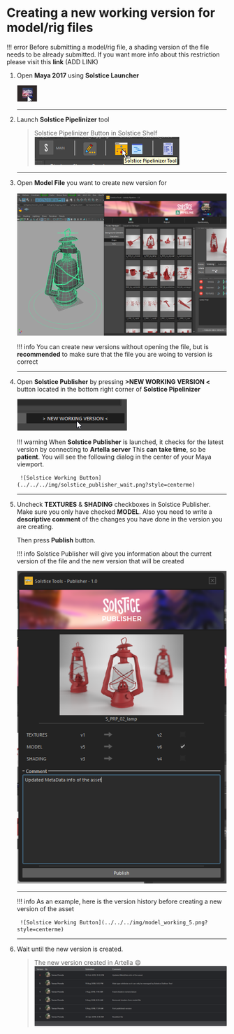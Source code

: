 # **Creating a new working version for model/rig files**

!!! error
    Before submitting a model/rig file, a shading version of the file needs to be already submitted. If you want more 
    info about this restriction please visit this **link** (ADD LINK)


1. Open **Maya 2017** using **Solstice Launcher**

    ![Solstice Working Button](../../../img/model_working_0.png?style=centerme)

    ***

2. Launch **Solstice Pipelinizer** tool

    > Solstice Pipelinizer Button in Solstice Shelf
    ![Solstice Working Button](../../../img/model_working_1.png?style=centerme)

    ***

3. Open **Model File** you want to create new version for

    ![Solstice Working Button](../../../img/model_working_2.png?style=centerme)
    
    !!! info
        You can create new versions without opening the file, but is **recommended** to make sure that the file
        you are woing to version is correct
    
    ***
    
4. Open **Solstice Publisher** by pressing **>NEW WORKING VERSION <** button located in the bottom right corner of  **Solstice Pipelinizer**

    ![Solstice Working Button](../../../img/model_working_3.png?style=centerme)
    
    !!! warning
        When **Solstice Publisher** is launched, it checks for the latest version by connecting to **Artella server**
        This **can take time**, so be **patient**. You will see the following dialog in the center of your Maya viewport.
        
        ![Solstice Working Button](../../../img/solstice_publisher_wait.png?style=centerme)

    ***

5. Uncheck **TEXTURES** & **SHADING** checkboxes in Solstice Publisher. Make sure you only have checked **MODEL**.
Also you need to write a **descriptive comment** of the changes you have done in the version you are creating.

    Then press **Publish** button.
    
    !!! info
        Solstice Publisher will give you information about the current version of the file and the new version
        that will be created
        
    ![Solstice Working Button](../../../img/model_working_4.png?style=centerme)
    
    ***
    
    !!! info
        As an example, here is the version history before creating a new version of the asset
        
        ![Solstice Working Button](../../../img/model_working_5.png?style=centerme)
        
    ***
    
6. Wait until the new version is created. 
    
    > The new version created in Artella :smile:
    ![Solstice Working Button](../../../img/model_working_11.png?style=centerme)
    